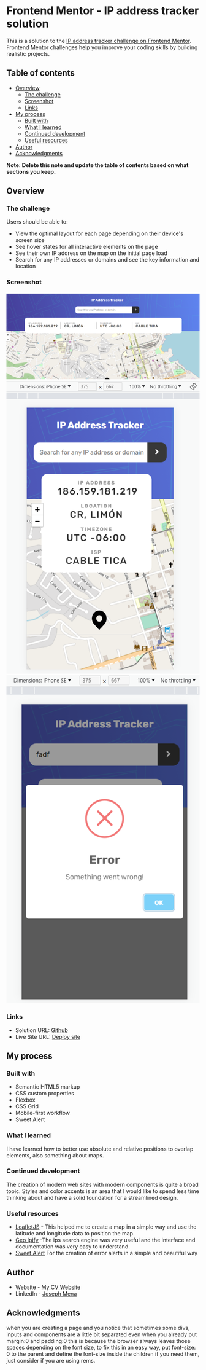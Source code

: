 # Frontend Mentor - IP address tracker solution

This is a solution to the [IP address tracker challenge on Frontend Mentor](https://www.frontendmentor.io/challenges/ip-address-tracker-I8-0yYAH0). Frontend Mentor challenges help you improve your coding skills by building realistic projects. 

## Table of contents

- [Overview](#overview)
  - [The challenge](#the-challenge)
  - [Screenshot](#screenshot)
  - [Links](#links)
- [My process](#my-process)
  - [Built with](#built-with)
  - [What I learned](#what-i-learned)
  - [Continued development](#continued-development)
  - [Useful resources](#useful-resources)
- [Author](#author)
- [Acknowledgments](#acknowledgments)

**Note: Delete this note and update the table of contents based on what sections you keep.**

## Overview

### The challenge

Users should be able to:

- View the optimal layout for each page depending on their device's screen size
- See hover states for all interactive elements on the page
- See their own IP address on the map on the initial page load
- Search for any IP addresses or domains and see the key information and location

### Screenshot

![img1](./screenshots/screen_desktop.png)
![img1](./screenshots/screen_mobile.png)
![img1](./screenshots/screen_error.png)

### Links

- Solution URL: [Github](https://github.com/JosephMen/ip-address-tracker.git)
- Live Site URL: [Deploy site](https://ip-tracker-frander.netlify.app/)

## My process

### Built with

- Semantic HTML5 markup
- CSS custom properties
- Flexbox
- CSS Grid
- Mobile-first workflow
- Sweet Alert

### What I learned

I have learned how to better use absolute and relative positions to overlap elements, also something about maps.



### Continued development

The creation of modern web sites with modern components is quite a broad topic. Styles and color accents is an area that I would like to spend less time thinking about and have a solid foundation for a streamlined design.

### Useful resources

- [LeafletJS](https://leafletjs.com/examples/quick-start/) - This helped me to create a map in a simple way and use the latitude and longitude data to position the map.
- [Geo Ipify](https://geo.ipify.org/docs) -The ips search engine was very useful and the interface and documentation was very easy to understand.
- [Sweet Alert](https://sweetalert.js.org/) For the creation of error alerts in a simple and beautiful way


## Author

- Website - [My CV Website](https://frander-cv.netlify.app/)
- LinkedIn - [Joseph Mena](https://www.linkedin.com/in/josephmena97/)


## Acknowledgments

when you are creating a page and you notice that sometimes some divs, inputs and components are a little bit separated even when you already put margin:0 and padding:0 this is because the browser always leaves those spaces depending on the font size, to fix this in an easy way, put font-size: 0 to the parent and define the font-size inside the children if you need them, just consider if you are using rems.

